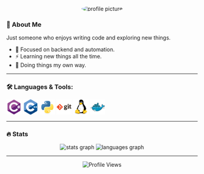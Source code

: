 <p align="center">
  <img src="https://avatars.githubusercontent.com/u/127452038?v=4&size=150" alt="profile picture" width="150" style="border-radius:50%">
</p>

### 🚀 About Me

Just someone who enjoys writing code and exploring new things.

- 🔭 Focused on backend and automation.
- ⚡ Learning new things all the time.
- 📌 Doing things my own way.

---

### 🛠 Languages & Tools:
<p>
<img src="https://github.com/devicons/devicon/blob/master/icons/csharp/csharp-original.svg" title="C#" alt="C#" width="40" height="40"/>
<img src="https://github.com/devicons/devicon/blob/master/icons/cplusplus/cplusplus-original.svg" title="C++" alt="C++" width="40" height="40"/>
<img src="https://github.com/devicons/devicon/blob/master/icons/python/python-original.svg" title="Python" alt="Python" width="40" height="40"/>
<img src="https://github.com/devicons/devicon/blob/master/icons/git/git-original-wordmark.svg" title="Git" alt="Git" width="40" height="40"/>
<img src="https://github.com/devicons/devicon/blob/master/icons/linux/linux-original.svg" title="Linux" alt="Linux" width="40" height="40"/>
<img src="https://github.com/devicons/devicon/blob/master/icons/docker/docker-original.svg" title="Docker" alt="Docker" width="40" height="40"/>
</p>

---


### 🔥 Stats

<p align="center">
  <img src="https://github-readme-stats.vercel.app/api?username=ImAngelOfDead&show_icons=true&theme=dracula&hide_border=false" height="150" alt="stats graph"/>
  <img src="https://github-readme-stats.vercel.app/api/top-langs?username=ImAngelOfDead&layout=compact&theme=dracula&hide_border=false" height="150" alt="languages graph"/>
</p>

---

<p align="center"><img src="https://komarev.com/ghpvc/?username=m3th4d0n&style=flat-square&color=blue" alt="Profile Views"></p>
